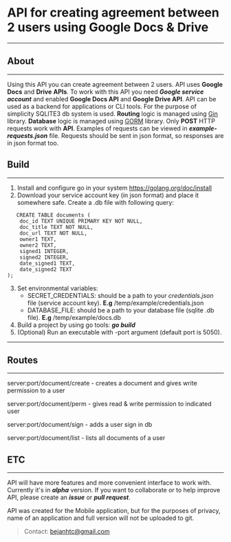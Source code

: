 # API for creating agreement between 2 users using Google Docs & Drive

-------------------------------------------------------------
## About
-------------------------------------------------------------

Using this API you can create agreement between 2 users. API uses **Google Docs** and **Drive** **APIs**. To work with this API you need ***Google service account*** and enabled **Google Docs API** and **Google Drive API**. API can be used as a backend for applications or CLI tools. For the purpose of simplicity SQLITE3 db system is used. 
**Routing** logic is managed using [Gin](https://github.com/gin-gonic/gin) library. **Database** logic is managed using [GORM](https://github.com/jinzhu/gorm/) library.
Only **POST** HTTP requests work with **API**. Examples of requests can be viewed in ***example-requests.json*** file. Requests should be sent in json format, so responses are in json format too.

## Build
-------------------------------------------------------------

1. Install and configure go in your system https://golang.org/doc/install
2. Download your service account key (in json format) and place it somewhere safe. Create a .db file with following query:
```
   CREATE TABLE documents (
	doc_id TEXT UNIQUE PRIMARY KEY NOT NULL,
	doc_title TEXT NOT NULL,
	doc_url TEXT NOT NULL,
	owner1 TEXT,
	owner2 TEXT,
	signed1 INTEGER,
	signed2 INTEGER,
	date_signed1 TEXT,
	date_signed2 TEXT
);
```
3. Set environmental variables:
   - SECRET_CREDENTIALS: should be a path to your *credentials.json* file (service account key). **E.g** /temp/example/credentials.json
   - DATABASE_FILE: should be a path to your database file (sqlite .db file). **E.g** /temp/example/docs.db
4. Build a project by using go tools: ***go build***
5. (Optional) Run an executable with -port argument (default port is 5050).
-------------------------------------------------------------

## Routes
-------------------------------------------------------------

server:port/document/create - creates a document and gives write permission to a user

server:port/document/perm - gives read & write permission to indicated user

server:port/document/sign - adds a user sign in db

server:port/document/list - lists all documents of a user

## ETC
-------------------------------------------------------------
API will have more features and more convenient interface to work with. Currently it's in ***alpha*** version. If you want to collaborate or to help improve API, please create an ***issue*** or ***pull request***.

API was created for the Mobile application, but for the purposes of privacy, name of an application and full version will not be uploaded to git.

> Contact: bejanhtc@gmail.com
